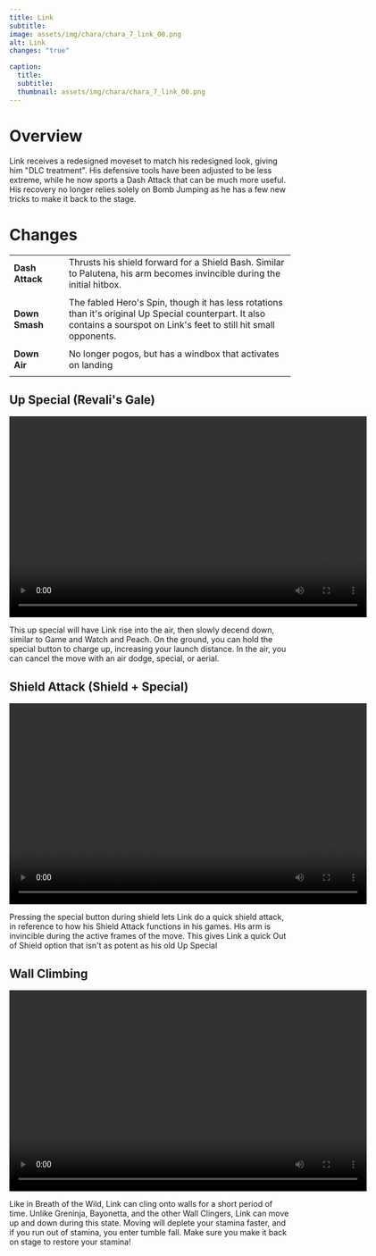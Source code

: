 ```yaml
---
title: Link
subtitle: 
image: assets/img/chara/chara_7_link_00.png
alt: Link
changes: "true"

caption:
  title:
  subtitle: 
  thumbnail: assets/img/chara/chara_7_link_00.png
---
```


# Overview 

Link receives a redesigned moveset to match his redesigned look, giving him "DLC treatment". His defensive tools have been adjusted to be less extreme, while he now sports a Dash Attack that can be much more useful. His recovery no longer relies solely on Bomb Jumping as he has a few new tricks to make it back to the stage.

# Changes

| |  |  |
| :----------- | :-----: | ----------- |
| **Dash Attack** | | Thrusts his shield forward for a Shield Bash. Similar to Palutena, his arm becomes invincible during the initial hitbox. |
|  |  |  |
| **Down Smash** | | The fabled Hero's Spin, though it has less rotations than it's original Up Special counterpart. It also contains a sourspot on Link's feet to still hit small opponents. |
|  |  |  |
| **Down Air** | | No longer pogos, but has a windbox that activates on landing |
|  |  |  |

## Up Special (Revali's Gale)

<video src="https://csharpm7.github.io/Ultimate14/assets/img/videos/link_specialhi.mp4" width="640" height="360" controls></video>

This up special will have Link rise into the air, then slowly decend down, similar to Game and Watch and Peach. On the ground, you can hold the special button to charge up, increasing your launch distance. In the air, you can cancel the move with an air dodge, special, or aerial.

## Shield Attack (Shield + Special)

<video src="https://csharpm7.github.io/Ultimate14/assets/img/videos/link_shieldattack.mp4" width="640" height="360" controls></video>

Pressing the special button during shield lets Link do a quick shield attack, in reference to how his Shield Attack functions in his games. His arm is invincible during the active frames of the move. This gives Link a quick Out of Shield option that isn't as potent as his old Up Special

## Wall Climbing

<video src="https://csharpm7.github.io/Ultimate14/assets/img/videos/link_wall.mp4" width="640" height="360" controls></video>

Like in Breath of the Wild, Link can cling onto walls for a short period of time. Unlike Greninja, Bayonetta, and the other Wall Clingers, Link can move up and down during this state. Moving will deplete your stamina faster, and if you run out of stamina, you enter tumble fall. Make sure you make it back on stage to restore your stamina!
